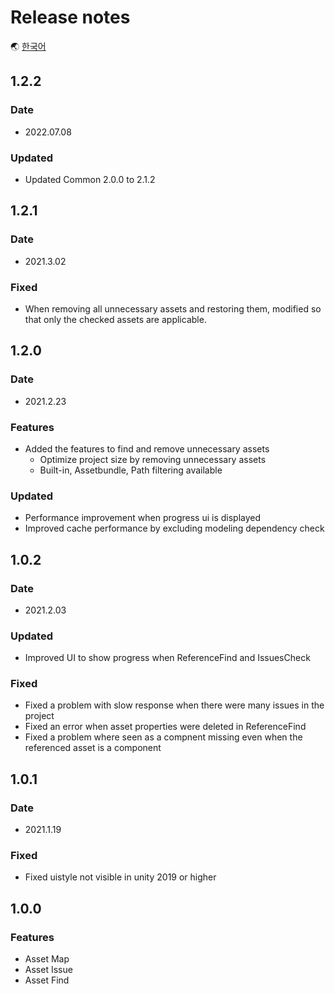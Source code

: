 # Release notes

🌏 [한국어](ReleaseNotes.md)

## 1.2.2

### Date

* 2022.07.08

### Updated
* Updated Common 2.0.0 to 2.1.2

## 1.2.1

### Date

* 2021.3.02

### Fixed
* When removing all unnecessary assets and restoring them, modified so that only the checked assets are applicable.

## 1.2.0

### Date

* 2021.2.23

### Features

* Added the features to find and remove unnecessary assets
    * Optimize project size by removing unnecessary assets
    * Built-in, Assetbundle, Path filtering available

### Updated

* Performance improvement when progress ui is displayed
* Improved cache performance by excluding modeling dependency check

## 1.0.2

### Date

* 2021.2.03

### Updated

* Improved UI to show progress when ReferenceFind and IssuesCheck
 
### Fixed

* Fixed a problem with slow response when there were many issues in the project
* Fixed an error when asset properties were deleted in ReferenceFind
* Fixed a problem where seen as a compnent missing even when the referenced asset is a component

## 1.0.1

### Date

* 2021.1.19

### Fixed

* Fixed uistyle not visible in unity 2019 or higher

## 1.0.0

### Features

* Asset Map
* Asset Issue
* Asset Find
